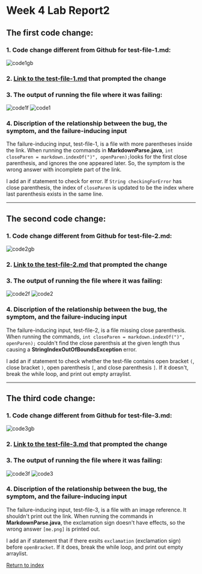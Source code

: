 # **Week 4 Lab Report2**
## The first code change:
### 1. Code change different from Github for test-file-1.md:
![code1gb](code1gb.png)
### 2. [Link to the test-file-1.md](https://github.com/lineup30min/markdown-parser/blob/main/test-file-1.md) that prompted the change 
### 3. The output of running the file where it was failing:
![code1f](code1f.png)
![code1](code1.png)
### 4. Discription of the relationship between the bug, the symptom, and the failure-inducing input
The failure-inducing input, test-file-1, is a file with more parentheses inside the link. When running the commands in **MarkdownParse.java**, `int closeParen = markdown.indexOf(")", openParen);`looks for the first close parenthesis, and ignores the one appeared later. So, the symptom is the wrong answer with incomplete part of the link.

I add an if statement to check for error. If `String checkingForError` has close parenthesis, the index of `closeParen` is updated to be the index where last parenthesis exists in the same line.

---
## The second code change:
### 1. Code change different from Github for test-file-2.md:
![code2gb](code2gb.png)
### 2. [Link to the test-file-2.md](https://github.com/lineup30min/markdown-parser/blob/main/test-file-2.md) that prompted the change 
### 3. The output of running the file where it was failing:
![code2f](code2f.png)
![code2](code2.png)
### 4. Discription of the relationship between the bug, the symptom, and the failure-inducing input
The failure-inducing input, test-file-2, is a file missing close parenthesis. When running the commands, `int closeParen = markdown.indexOf(")", openParen);` couldn't find the close parenthsis at the given length thus causing a **StringIndexOutOfBoundsException** error. 

I add an if statement to check whether the test-file contains open bracket `(`, close bracket `)`, open parenthesis `[`, and close parenthesis `]`. If it doesn't, break the while loop, and print out empty arraylist.

---
## The third code change:
### 1. Code change different from Github for test-file-3.md:
![code3gb](code3gb.png)
### 2. [Link to the test-file-3.md](https://github.com/lineup30min/markdown-parser/blob/main/test-file-3.md) that prompted the change 
### 3. The output of running the file where it was failing:
![code3f](code3f.png)
![code3](code3.png)
### 4. Discription of the relationship between the bug, the symptom, and the failure-inducing input
The failure-inducing input, test-file-3, is a file with an image reference. It shouldn't print out the link. When running the commands in **MarkdownParse.java**, the exclamation sign doesn't have effects, so the wrong answer `[me.png]` is printed out. 

I add an if statement that if there exsits `exclamation` (exclamation sign) before `openBracket`. If it does, break the while loop, and print out empty arraylist.

[Return to index](https://lineup30min.github.io/cse15l-lab-reports/)
